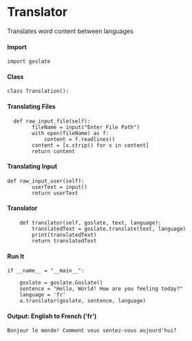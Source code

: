 # Translator
Translates word content between languages

#### Import

```Python3
import goslate
```

#### Class

```Python3
class Translation():
```

#### Translating Files

```Python3
  def raw_input_file(self):
        fileName = input("Enter File Path")
        with open(fileName) as f:
            content = f.readlines()
        content = [x.strip() for x in content]
        return content
```
#### Translating Input
```Python3
def raw_input_user(self):
        userText = input()
        return userText
```        
#### Translator

```Python3
    def translator(self, goslate, text, language):
        translatedText = goslate.translate(text, language)
        print(translatedText)
        return translatedText
```      
        
#### Run It

```Python3
if __name__ = "__main__":
    
    goslate = goslate.Goslate()
    sentence = "Hello, World! How are you feeling today?"
    language = 'fr'
    a.translator(goslate, sentence, language)
```
#### Output: English to French ('fr')

```
Bonjour le monde! Comment vous sentez-vous aujourd'hui?
```
